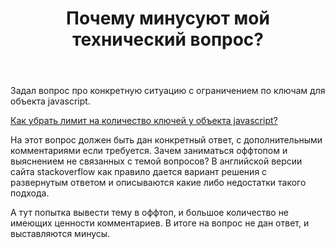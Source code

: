 ﻿---
title: "Почему минусуют мой технический вопрос?"
se.owner.user_id: 7538
se.owner.display_name: "manking"
se.owner.link: "https://ru.meta.stackoverflow.com/users/7538/manking"
se.link: "https://ru.meta.stackoverflow.com/questions/11794/%d0%9f%d0%be%d1%87%d0%b5%d0%bc%d1%83-%d0%bc%d0%b8%d0%bd%d1%83%d1%81%d1%83%d1%8e%d1%82-%d0%bc%d0%be%d0%b9-%d1%82%d0%b5%d1%85%d0%bd%d0%b8%d1%87%d0%b5%d1%81%d0%ba%d0%b8%d0%b9-%d0%b2%d0%be%d0%bf%d1%80%d0%be%d1%81"
se.question_id: 11794
se.post_type: question
---
<p>Задал вопрос про конкретную ситуацию с ограничением по ключам для объекта javascript.</p>
<p><a href="https://ru.stackoverflow.com/questions/1349042/%d0%9a%d0%b0%d0%ba-%d1%83%d0%b1%d1%80%d0%b0%d1%82%d1%8c-%d0%bb%d0%b8%d0%bc%d0%b8%d1%82-%d0%bd%d0%b0-%d0%ba%d0%be%d0%bb%d0%b8%d1%87%d0%b5%d1%81%d1%82%d0%b2%d0%be-%d0%ba%d0%bb%d1%8e%d1%87%d0%b5%d0%b9-%d1%83-%d0%be%d0%b1%d1%8a%d0%b5%d0%ba%d1%82%d0%b0-javascript">Как убрать лимит на количество ключей у объекта javascript?</a></p>
<p>На этот вопрос должен быть дан конкретный ответ, с дополнительными комментариями если требуется. Зачем заниматься оффтопом и выяснением не связанных с темой вопросов?
В английской версии сайта stackoverflow как правило дается вариант решения с развернутым ответом и описываются какие либо недостатки такого подхода.</p>
<p>А тут попытка вывести тему в оффтоп, и большое количество не имеющих ценности комментариев. В итоге на вопрос не дан ответ, и выставляются минусы.</p>
